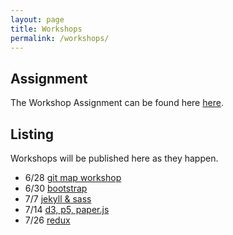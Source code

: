 ```yaml
---
layout: page
title: Workshops
permalink: /workshops/
---
```


## Assignment

The Workshop Assignment can be found here [here](https://github.com/dartmouth-cs52/workshop).


## Listing

Workshops will be published here as they happen.

  * 6/28 [git map workshop](git)
  * 6/30 [bootstrap](https://github.com/dado3212/cs52-workshop-1/tree/gh-pages)
  * 7/7 [jekyll & sass](https://github.com/VLuisa/cs52-workshop-2)
  * 7/14 [d3, p5, paper.js](https://github.com/virginiacook/workshop3-js-viz)
  * 7/26 [redux](redux)
